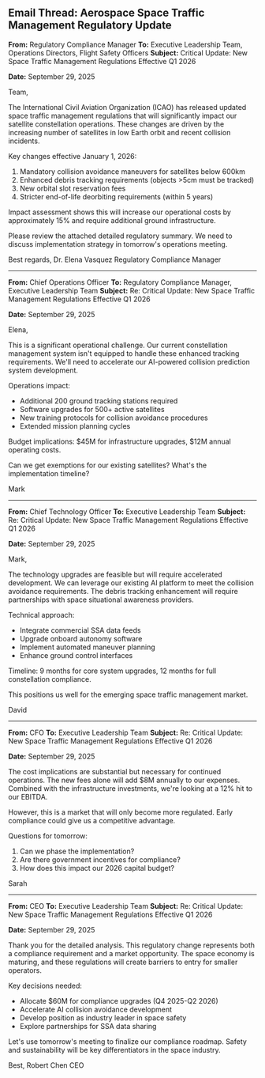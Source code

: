 ## Email Thread: Aerospace Space Traffic Management Regulatory Update

**From:** Regulatory Compliance Manager
**To:** Executive Leadership Team, Operations Directors, Flight Safety Officers
**Subject:** Critical Update: New Space Traffic Management Regulations Effective Q1 2026

**Date:** September 29, 2025

Team,

The International Civil Aviation Organization (ICAO) has released updated space traffic management regulations that will significantly impact our satellite constellation operations. These changes are driven by the increasing number of satellites in low Earth orbit and recent collision incidents.

Key changes effective January 1, 2026:
1. Mandatory collision avoidance maneuvers for satellites below 600km
2. Enhanced debris tracking requirements (objects >5cm must be tracked)
3. New orbital slot reservation fees
4. Stricter end-of-life deorbiting requirements (within 5 years)

Impact assessment shows this will increase our operational costs by approximately 15% and require additional ground infrastructure.

Please review the attached detailed regulatory summary. We need to discuss implementation strategy in tomorrow's operations meeting.

Best regards,
Dr. Elena Vasquez
Regulatory Compliance Manager

---

**From:** Chief Operations Officer
**To:** Regulatory Compliance Manager, Executive Leadership Team
**Subject:** Re: Critical Update: New Space Traffic Management Regulations Effective Q1 2026

**Date:** September 29, 2025

Elena,

This is a significant operational challenge. Our current constellation management system isn't equipped to handle these enhanced tracking requirements. We'll need to accelerate our AI-powered collision prediction system development.

Operations impact:
- Additional 200 ground tracking stations required
- Software upgrades for 500+ active satellites
- New training protocols for collision avoidance procedures
- Extended mission planning cycles

Budget implications: $45M for infrastructure upgrades, $12M annual operating costs.

Can we get exemptions for our existing satellites? What's the implementation timeline?

Mark

---

**From:** Chief Technology Officer
**To:** Executive Leadership Team
**Subject:** Re: Critical Update: New Space Traffic Management Regulations Effective Q1 2026

**Date:** September 29, 2025

Mark,

The technology upgrades are feasible but will require accelerated development. We can leverage our existing AI platform to meet the collision avoidance requirements. The debris tracking enhancement will require partnerships with space situational awareness providers.

Technical approach:
- Integrate commercial SSA data feeds
- Upgrade onboard autonomy software
- Implement automated maneuver planning
- Enhance ground control interfaces

Timeline: 9 months for core system upgrades, 12 months for full constellation compliance.

This positions us well for the emerging space traffic management market.

David

---

**From:** CFO
**To:** Executive Leadership Team
**Subject:** Re: Critical Update: New Space Traffic Management Regulations Effective Q1 2026

**Date:** September 29, 2025

The cost implications are substantial but necessary for continued operations. The new fees alone will add $8M annually to our expenses. Combined with the infrastructure investments, we're looking at a 12% hit to our EBITDA.

However, this is a market that will only become more regulated. Early compliance could give us a competitive advantage.

Questions for tomorrow:
1. Can we phase the implementation?
2. Are there government incentives for compliance?
3. How does this impact our 2026 capital budget?

Sarah

---

**From:** CEO
**To:** Executive Leadership Team
**Subject:** Re: Critical Update: New Space Traffic Management Regulations Effective Q1 2026

**Date:** September 29, 2025

Thank you for the detailed analysis. This regulatory change represents both a compliance requirement and a market opportunity. The space economy is maturing, and these regulations will create barriers to entry for smaller operators.

Key decisions needed:
- Allocate $60M for compliance upgrades (Q4 2025-Q2 2026)
- Accelerate AI collision avoidance development
- Develop position as industry leader in space safety
- Explore partnerships for SSA data sharing

Let's use tomorrow's meeting to finalize our compliance roadmap. Safety and sustainability will be key differentiators in the space industry.

Best,
Robert Chen
CEO
